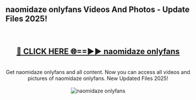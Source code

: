 <h2>naomidaze onlyfans Videos And Photos - Update Files 2025!</h2>
<br>
<div align="center">
<h2><a href="https://linkcuts.com/hfmhzwbr" rel="nofollow">🔴 CLICK HERE 🌐==►► naomidaze onlyfans</a></h2>
<br>
Get naomidaze onlyfans and all content. Now you can access all videos and pictures of naomidaze onlyfans. New Updated Files 2025!
<br>
<br>
<a href="https://linkcuts.com/hfmhzwbr" rel="nofollow" data-target="animated-image.originalLink"><img src="https://i.ibb.co.com/WyWwxjT/player-gif2.gif" alt="naomidaze onlyfans" style="max-width: 100%; display: inline-block;" data-target="animated-image.originalImage"></a>
</div>
<br>